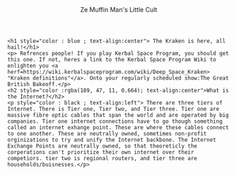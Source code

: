<html>
<header> Ze Muffin Man's Little Cult</header>
<body>
    
    <h1 style="color : blue ; text-align:center"> The Kraken is here, all hail!</h1>
    <p> Refrences people! If you play Kerbal Space Program, you should get this one. If not, heres a link to the Kerbal Space Program Wiki to enlighten you <a herf=https://wiki.kerbalspaceprogram.com/wiki/Deep_Space_Kraken> "Kraken definitions"</a>. Onto your regularly scheduled show:The Great British Bakeoff.</p>
    <h2 style="color :rgba(189, 47, 11, 0.664); text-align:center">What is the Internet?</h2>
    <p style="color : black ; text-align:left"> There are three tiers of Internet. There is Tier one, Tier two, and Tier three. Tier one are massive fibre optic cables that span the world and are operated by big companies. Tier one internet connections have to go though something called an internet exhange point. These are where these cables connect to one another. These are neutrally owned, sometimes non-profit orginizations to try and unify the Internet backbone. The Internet Exchange Points are neutrally owned, so that theoreticly the corperations can't prioritize their own internet over their competiors. tier two is regional routers, and tier three are households/buisnesses.</p>
        
</body>












</html>




